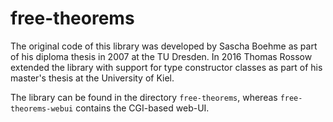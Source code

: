 # free-theorems

The original code of this library was developed by Sascha Boehme as part
of his diploma thesis in 2007 at the TU Dresden.
In 2016 Thomas Rossow extended the library with support for type
constructor classes as part of his master's thesis at the University of Kiel.

The library can be found in the directory `free-theorems`, whereas `free-theorems-webui` contains the CGI-based web-UI.
